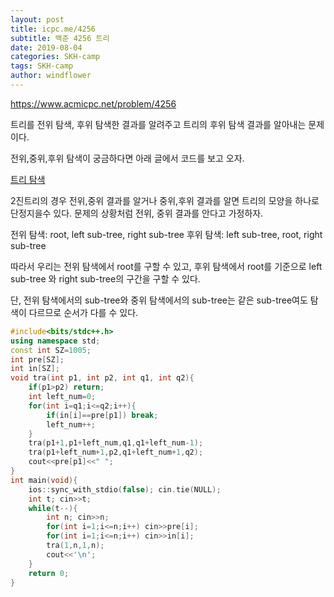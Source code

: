 ```yaml
---
layout: post
title: icpc.me/4256
subtitle: 백준 4256 트리
date: 2019-08-04
categories: SKH-camp
tags: SKH-camp
author: windflower
---
```


<https://www.acmicpc.net/problem/4256>

트리를 전위 탐색, 후위 탐색한 결과를 알려주고 트리의 후위 탐색 결과를 알아내는 문제이다.

전위,중위,후위 탐색이 궁금하다면 아래 글에서 코드를 보고 오자.

[트리 탐색](https://cyberflower.github.io/2019/08/02/icpc1991.html)

2진트리의 경우 전위,중위 결과를 알거나 중위,후위 결과를 알면 트리의 모양을 하나로 단정지을수 있다. 문제의 상황처럼 전위, 중위 결과를 안다고 가정하자.

전위 탐색: root, left sub-tree, right sub-tree
후위 탐색: left sub-tree, root, right sub-tree

따라서 우리는 전위 탐색에서 root를 구할 수 있고, 후위 탐색에서 root를 기준으로 left sub-tree 와 right sub-tree의 구간을 구할 수 있다.

단, 전위 탐색에서의 sub-tree와 중위 탐색에서의 sub-tree는 같은 sub-tree여도 탐색이 다르므로 순서가 다를 수 있다. 

```cpp
#include<bits/stdc++.h>
using namespace std;
const int SZ=1005;
int pre[SZ];
int in[SZ];
void tra(int p1, int p2, int q1, int q2){
	if(p1>p2) return;
	int left_num=0;
	for(int i=q1;i<=q2;i++){
		if(in[i]==pre[p1]) break;
		left_num++;
	}
	tra(p1+1,p1+left_num,q1,q1+left_num-1);
	tra(p1+left_num+1,p2,q1+left_num+1,q2);
	cout<<pre[p1]<<" ";
}
int main(void){
	ios::sync_with_stdio(false); cin.tie(NULL);
	int t; cin>>t;
	while(t--){
		int n; cin>>n;
		for(int i=1;i<=n;i++) cin>>pre[i];
		for(int i=1;i<=n;i++) cin>>in[i];
		tra(1,n,1,n);
		cout<<'\n';
	}
	return 0;
}
```
